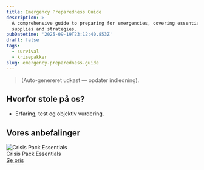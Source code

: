 ```yaml
---
title: Emergency Preparedness Guide
description: >-
  A comprehensive guide to preparing for emergencies, covering essential
  supplies and strategies.
pubDatetime: '2025-09-19T23:12:40.853Z'
draft: false
tags:
  - survival
  - krisepakker
slug: emergency-preparedness-guide
---
```

> (Auto-genereret udkast — opdater indledning).

## Hvorfor stole på os?
- Erfaring, test og objektiv vurdering.

## Vores anbefalinger


<!-- Auto: Affiliate-kort fra Products/SKUs -->

<div class="aff-card"><img src="abstract_15.png (https://v5.airtableusercontent.com/v3/u/45/45/1758333600000/u1SDG-efF-XJiAE66j37HA/PkgIxFguPEIEis4Ed27kLISzG2I7CLSArBLS6yDyOgnHdsvmBpRF4-i3q9Xl-feN0MhU2YS5aoPDnMpXntGC3EtmyUblMFFz29puZzzOoAZh7Tg_4BC60h4I9URoOxP5NOP2pDKbUbmsa8O5H63X1ss7cuOJw8LpN-42P-c2aFA/g4Guirin7jOUpM5X-BtreYphpDImcRTE1W2nm6cpc04)" alt="Crisis Pack Essentials" class="aff-card__img" /><div class="aff-card__meta"><div class="aff-card__title">Crisis Pack Essentials</div><a class="aff-btn" href="https://affiliate.homeessentialsee62.com/deal789?utm_source=klartilalt&utm_medium=affiliate&subid=emergency-preparedness-guide-2025-09-19" rel="sponsored nofollow noopener" target="_blank">Se pris</a></div></div>


